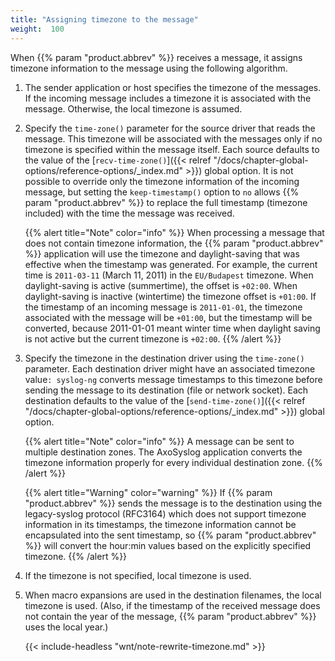 ```yaml
---
title: "Assigning timezone to the message"
weight:  100
---
```

<!-- DISCLAIMER: This file is based on the syslog-ng Open Source Edition documentation https://github.com/balabit/syslog-ng-ose-guides/commit/2f4a52ee61d1ea9ad27cb4f3168b95408fddfdf2 and is used under the terms of The syslog-ng Open Source Edition Documentation License. The file has been modified by Axoflow. -->

When {{% param "product.abbrev" %}} receives a message, it assigns timezone information to the message using the following algorithm.

1.  The sender application or host specifies the timezone of the messages. If the incoming message includes a timezone it is associated with the message. Otherwise, the local timezone is assumed.

2.  Specify the `time-zone()` parameter for the source driver that reads the message. This timezone will be associated with the messages only if no timezone is specified within the message itself. Each source defaults to the value of the [`recv-time-zone()`]({{< relref "/docs/chapter-global-options/reference-options/_index.md" >}}) global option. It is not possible to override only the timezone information of the incoming message, but setting the `keep-timestamp()` option to `no` allows {{% param "product.abbrev" %}} to replace the full timestamp (timezone included) with the time the message was received.
    
    {{% alert title="Note" color="info" %}}
When processing a message that does not contain timezone information, the {{% param "product.abbrev" %}} application will use the timezone and daylight-saving that was effective when the timestamp was generated. For example, the current time is `2011-03-11` (March 11, 2011) in the `EU/Budapest` timezone. When daylight-saving is active (summertime), the offset is `+02:00`. When daylight-saving is inactive (wintertime) the timezone offset is `+01:00`. If the timestamp of an incoming message is `2011-01-01`, the timezone associated with the message will be `+01:00`, but the timestamp will be converted, because 2011-01-01 meant winter time when daylight saving is not active but the current timezone is `+02:00`.
    {{% /alert %}}

3.  Specify the timezone in the destination driver using the `time-zone()` parameter. Each destination driver might have an associated timezone value`: syslog-ng` converts message timestamps to this timezone before sending the message to its destination (file or network socket). Each destination defaults to the value of the [`send-time-zone()`]({{< relref "/docs/chapter-global-options/reference-options/_index.md" >}}) global option.
    
    {{% alert title="Note" color="info" %}}
A message can be sent to multiple destination zones. The AxoSyslog application converts the timezone information properly for every individual destination zone.
    {{% /alert %}}
    
    {{% alert title="Warning" color="warning" %}}
If {{% param "product.abbrev" %}} sends the message is to the destination using the legacy-syslog protocol (RFC3164) which does not support timezone information in its timestamps, the timezone information cannot be encapsulated into the sent timestamp, so {{% param "product.abbrev" %}} will convert the hour:min values based on the explicitly specified timezone.
    {{% /alert %}}

4.  If the timezone is not specified, local timezone is used.

5.  When macro expansions are used in the destination filenames, the local timezone is used. (Also, if the timestamp of the received message does not contain the year of the message, {{% param "product.abbrev" %}} uses the local year.)
    
    {{< include-headless "wnt/note-rewrite-timezone.md" >}}
